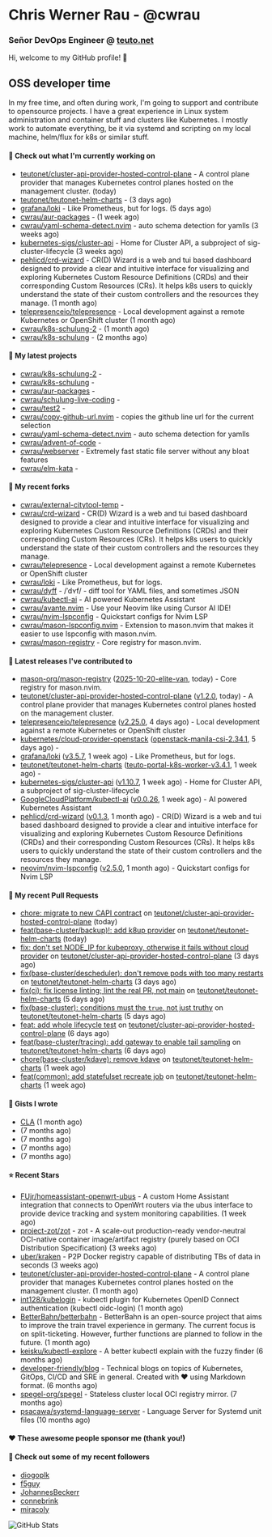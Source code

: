 # Chris Werner Rau - @cwrau
### Señor DevOps Engineer @ [teuto.net](https://teuto.net)

Hi, welcome to my GitHub profile! 👋

## OSS developer time
In my free time, and often during work, I'm going to support and contribute to opensource projects. I have a great experience in Linux system administration and container stuff and clusters like Kubernetes. I mostly work to automate everything, be it via systemd and scripting on my local machine, helm/flux for k8s or similar stuff.

#### 👷 Check out what I'm currently working on

- [teutonet/cluster-api-provider-hosted-control-plane](https://github.com/teutonet/cluster-api-provider-hosted-control-plane) - A control plane provider that manages Kubernetes control planes hosted on the management cluster. (today)
- [teutonet/teutonet-helm-charts](https://github.com/teutonet/teutonet-helm-charts) -  (3 days ago)
- [grafana/loki](https://github.com/grafana/loki) - Like Prometheus, but for logs. (5 days ago)
- [cwrau/aur-packages](https://github.com/cwrau/aur-packages) -  (1 week ago)
- [cwrau/yaml-schema-detect.nvim](https://github.com/cwrau/yaml-schema-detect.nvim) - auto schema detection for yamlls (3 weeks ago)
- [kubernetes-sigs/cluster-api](https://github.com/kubernetes-sigs/cluster-api) - Home for Cluster API, a subproject of sig-cluster-lifecycle (3 weeks ago)
- [pehlicd/crd-wizard](https://github.com/pehlicd/crd-wizard) - CR(D) Wizard is a web and tui based dashboard designed to provide a clear and intuitive interface for visualizing and exploring Kubernetes Custom Resource Definitions (CRDs) and their corresponding Custom Resources (CRs). It helps k8s users to quickly understand the state of their custom controllers and the resources they manage. (1 month ago)
- [telepresenceio/telepresence](https://github.com/telepresenceio/telepresence) - Local development against a remote Kubernetes or OpenShift cluster (1 month ago)
- [cwrau/k8s-schulung-2](https://github.com/cwrau/k8s-schulung-2) -  (1 month ago)
- [cwrau/k8s-schulung](https://github.com/cwrau/k8s-schulung) -  (2 months ago)

#### 🌱 My latest projects

- [cwrau/k8s-schulung-2](https://github.com/cwrau/k8s-schulung-2) - 
- [cwrau/k8s-schulung](https://github.com/cwrau/k8s-schulung) - 
- [cwrau/aur-packages](https://github.com/cwrau/aur-packages) - 
- [cwrau/schulung-live-coding](https://github.com/cwrau/schulung-live-coding) - 
- [cwrau/test2](https://github.com/cwrau/test2) - 
- [cwrau/copy-github-url.nvim](https://github.com/cwrau/copy-github-url.nvim) - copies the github line url for the current selection
- [cwrau/yaml-schema-detect.nvim](https://github.com/cwrau/yaml-schema-detect.nvim) - auto schema detection for yamlls
- [cwrau/advent-of-code](https://github.com/cwrau/advent-of-code) - 
- [cwrau/webserver](https://github.com/cwrau/webserver) - Extremely fast static file server without any bloat features
- [cwrau/elm-kata](https://github.com/cwrau/elm-kata) - 

#### 🍴 My recent forks

- [cwrau/external-citytool-temp](https://github.com/cwrau/external-citytool-temp) - 
- [cwrau/crd-wizard](https://github.com/cwrau/crd-wizard) - CR(D) Wizard is a web and tui based dashboard designed to provide a clear and intuitive interface for visualizing and exploring Kubernetes Custom Resource Definitions (CRDs) and their corresponding Custom Resources (CRs). It helps k8s users to quickly understand the state of their custom controllers and the resources they manage.
- [cwrau/telepresence](https://github.com/cwrau/telepresence) - Local development against a remote Kubernetes or OpenShift cluster
- [cwrau/loki](https://github.com/cwrau/loki) - Like Prometheus, but for logs.
- [cwrau/dyff](https://github.com/cwrau/dyff) - /ˈdʏf/ - diff tool for YAML files, and sometimes JSON
- [cwrau/kubectl-ai](https://github.com/cwrau/kubectl-ai) - AI powered Kubernetes Assistant
- [cwrau/avante.nvim](https://github.com/cwrau/avante.nvim) - Use your Neovim like using Cursor AI IDE!
- [cwrau/nvim-lspconfig](https://github.com/cwrau/nvim-lspconfig) - Quickstart configs for Nvim LSP
- [cwrau/mason-lspconfig.nvim](https://github.com/cwrau/mason-lspconfig.nvim) - Extension to mason.nvim that makes it easier to use lspconfig with mason.nvim.
- [cwrau/mason-registry](https://github.com/cwrau/mason-registry) - Core registry for mason.nvim.

#### 🔭 Latest releases I've contributed to

- [mason-org/mason-registry](https://github.com/mason-org/mason-registry) ([2025-10-20-elite-van](https://github.com/mason-org/mason-registry/releases/tag/2025-10-20-elite-van), today) - Core registry for mason.nvim.
- [teutonet/cluster-api-provider-hosted-control-plane](https://github.com/teutonet/cluster-api-provider-hosted-control-plane) ([v1.2.0](https://github.com/teutonet/cluster-api-provider-hosted-control-plane/releases/tag/v1.2.0), today) - A control plane provider that manages Kubernetes control planes hosted on the management cluster.
- [telepresenceio/telepresence](https://github.com/telepresenceio/telepresence) ([v2.25.0](https://github.com/telepresenceio/telepresence/releases/tag/v2.25.0), 4 days ago) - Local development against a remote Kubernetes or OpenShift cluster
- [kubernetes/cloud-provider-openstack](https://github.com/kubernetes/cloud-provider-openstack) ([openstack-manila-csi-2.34.1](https://github.com/kubernetes/cloud-provider-openstack/releases/tag/openstack-manila-csi-2.34.1), 5 days ago) - 
- [grafana/loki](https://github.com/grafana/loki) ([v3.5.7](https://github.com/grafana/loki/releases/tag/v3.5.7), 1 week ago) - Like Prometheus, but for logs.
- [teutonet/teutonet-helm-charts](https://github.com/teutonet/teutonet-helm-charts) ([teuto-portal-k8s-worker-v3.4.1](https://github.com/teutonet/teutonet-helm-charts/releases/tag/teuto-portal-k8s-worker-v3.4.1), 1 week ago) - 
- [kubernetes-sigs/cluster-api](https://github.com/kubernetes-sigs/cluster-api) ([v1.10.7](https://github.com/kubernetes-sigs/cluster-api/releases/tag/v1.10.7), 1 week ago) - Home for Cluster API, a subproject of sig-cluster-lifecycle
- [GoogleCloudPlatform/kubectl-ai](https://github.com/GoogleCloudPlatform/kubectl-ai) ([v0.0.26](https://github.com/GoogleCloudPlatform/kubectl-ai/releases/tag/v0.0.26), 1 week ago) - AI powered Kubernetes Assistant
- [pehlicd/crd-wizard](https://github.com/pehlicd/crd-wizard) ([v0.1.3](https://github.com/pehlicd/crd-wizard/releases/tag/v0.1.3), 1 month ago) - CR(D) Wizard is a web and tui based dashboard designed to provide a clear and intuitive interface for visualizing and exploring Kubernetes Custom Resource Definitions (CRDs) and their corresponding Custom Resources (CRs). It helps k8s users to quickly understand the state of their custom controllers and the resources they manage.
- [neovim/nvim-lspconfig](https://github.com/neovim/nvim-lspconfig) ([v2.5.0](https://github.com/neovim/nvim-lspconfig/releases/tag/v2.5.0), 1 month ago) - Quickstart configs for Nvim LSP

#### 🔨 My recent Pull Requests

- [chore: migrate to new CAPI contract](https://github.com/teutonet/cluster-api-provider-hosted-control-plane/pull/30) on [teutonet/cluster-api-provider-hosted-control-plane](https://github.com/teutonet/cluster-api-provider-hosted-control-plane) (today)
- [feat(base-cluster/backup)!: add k8up provider](https://github.com/teutonet/teutonet-helm-charts/pull/1751) on [teutonet/teutonet-helm-charts](https://github.com/teutonet/teutonet-helm-charts) (today)
- [fix: don't set NODE_IP for kubeproxy, otherwise it fails without cloud provider](https://github.com/teutonet/cluster-api-provider-hosted-control-plane/pull/27) on [teutonet/cluster-api-provider-hosted-control-plane](https://github.com/teutonet/cluster-api-provider-hosted-control-plane) (3 days ago)
- [fix(base-cluster/descheduler): don't remove pods with too many restarts](https://github.com/teutonet/teutonet-helm-charts/pull/1744) on [teutonet/teutonet-helm-charts](https://github.com/teutonet/teutonet-helm-charts) (3 days ago)
- [fix(ci): fix license linting; lint the real PR, not main](https://github.com/teutonet/teutonet-helm-charts/pull/1739) on [teutonet/teutonet-helm-charts](https://github.com/teutonet/teutonet-helm-charts) (5 days ago)
- [fix(base-cluster): conditions must the `true`, not just truthy](https://github.com/teutonet/teutonet-helm-charts/pull/1738) on [teutonet/teutonet-helm-charts](https://github.com/teutonet/teutonet-helm-charts) (5 days ago)
- [feat: add whole lifecycle test](https://github.com/teutonet/cluster-api-provider-hosted-control-plane/pull/26) on [teutonet/cluster-api-provider-hosted-control-plane](https://github.com/teutonet/cluster-api-provider-hosted-control-plane) (6 days ago)
- [feat(base-cluster/tracing): add gateway to enable tail sampling](https://github.com/teutonet/teutonet-helm-charts/pull/1736) on [teutonet/teutonet-helm-charts](https://github.com/teutonet/teutonet-helm-charts) (6 days ago)
- [chore(base-cluster/kdave): remove kdave](https://github.com/teutonet/teutonet-helm-charts/pull/1724) on [teutonet/teutonet-helm-charts](https://github.com/teutonet/teutonet-helm-charts) (1 week ago)
- [feat(common): add statefulset recreate job](https://github.com/teutonet/teutonet-helm-charts/pull/1723) on [teutonet/teutonet-helm-charts](https://github.com/teutonet/teutonet-helm-charts) (1 week ago)

#### 📓 Gists I wrote

- [CLA](https://gist.github.com/25774117f2cbad034d49ebbf705dad08) (1 month ago)
- [](https://gist.github.com/85c73a60676b98638dc9789155cef9b3) (7 months ago)
- [](https://gist.github.com/69a382004ce7326d792ff10d6c26e553) (7 months ago)
- [](https://gist.github.com/f0bf8a208067c4bce5e8731c4caf5adc) (7 months ago)
- [](https://gist.github.com/997058533974174c5317135b3a4f0329) (7 months ago)

#### ⭐ Recent Stars

- [FUjr/homeassistant-openwrt-ubus](https://github.com/FUjr/homeassistant-openwrt-ubus) - A custom Home Assistant integration that connects to OpenWrt routers via the ubus interface to provide device tracking and system monitoring capabilities. (1 week ago)
- [project-zot/zot](https://github.com/project-zot/zot) - zot - A scale-out production-ready vendor-neutral OCI-native container image/artifact registry (purely based on OCI Distribution Specification) (3 weeks ago)
- [uber/kraken](https://github.com/uber/kraken) - P2P Docker registry capable of distributing TBs of data in seconds (3 weeks ago)
- [teutonet/cluster-api-provider-hosted-control-plane](https://github.com/teutonet/cluster-api-provider-hosted-control-plane) - A control plane provider that manages Kubernetes control planes hosted on the management cluster. (1 month ago)
- [int128/kubelogin](https://github.com/int128/kubelogin) - kubectl plugin for Kubernetes OpenID Connect authentication (kubectl oidc-login) (1 month ago)
- [BetterBahn/betterbahn](https://github.com/BetterBahn/betterbahn) - BetterBahn is an open-source project that aims to improve the train travel experience in germany. The current focus is on split-ticketing. However, further functions are planned to follow in the future. (1 month ago)
- [keisku/kubectl-explore](https://github.com/keisku/kubectl-explore) - A better kubectl explain with the fuzzy finder (6 months ago)
- [developer-friendly/blog](https://github.com/developer-friendly/blog) - Technical blogs on topics of Kubernetes, GitOps, CI/CD and SRE in general. Created with ❤️ using Markdown format. (6 months ago)
- [spegel-org/spegel](https://github.com/spegel-org/spegel) - Stateless cluster local OCI registry mirror. (7 months ago)
- [psacawa/systemd-language-server](https://github.com/psacawa/systemd-language-server) - Language Server for Systemd unit files (10 months ago)

#### ❤️ These awesome people sponsor me (thank you!)


#### 👯 Check out some of my recent followers

- [diogoplk](https://github.com/diogoplk)
- [f5guy](https://github.com/f5guy)
- [JohannesBeckerr](https://github.com/JohannesBeckerr)
- [connebrink](https://github.com/connebrink)
- [miracoly](https://github.com/miracoly)

![GitHub Stats](https://github-readme-stats.vercel.app/api?username=cwrau&count_private=false&theme=tokyonight&show_icons=true)
